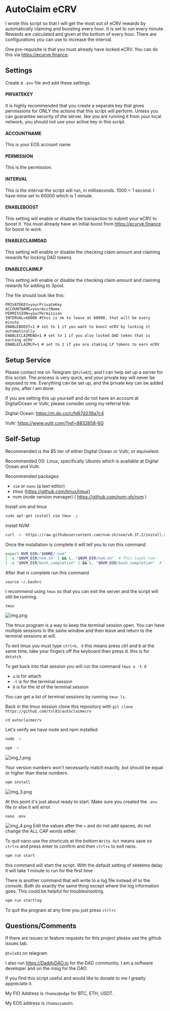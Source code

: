 # AutoClaim eCRV

I wrote this script so that I will get the most out of eCRV rewards by automatically claiming and boosting every hour. It is set to run every minute. Rewards are calculated and given at the bottom of every hour. There are configurations you can use to increase the interval.

One pre-requisite is that you must already have locked eCRV. You can do this via https://ecurve.finance. 

## Settings

Create a `.env` file and add these settings.  

#### PRIVATEKEY
It is highly recommended that you create a separate key that gives permissions for ONLY the actions that this script will perform. Unless you can guarantee security of the server, like you are running it from your local network, you should not use your active key in this script.  

#### ACCOUNTNAME
This is your EOS account name

#### PERMISSION
This is the permission.  

#### INTERVAL
This is the interval the script will run, in milliseconds. 1000 = 1 second. I have mine set to 60000 which is 1 minute.  

#### ENABLEBOOST
This setting will enable or disable the transaction to submit your eCRV to boost it. You must already have an initial boost from https://ecurve.finance for boost to work.

#### ENABLECLAIMDAD
This setting will enable or disable the checking claim amount and claiming rewards for locking DAD tokens.

#### ENABLECLAIMLP
This setting will enable or disable the checking claim amount and claiming rewards for adding to 3pool.  

The file should look like this:
```dotenv
PRIVATEKEY=yourPrivateKey
ACCOUNTNAME=yourAcctName
PERMISSION=yourPermission
INTERVAL=60000 #this is ok to leave at 60000, that will be every minute
ENABLEBOOST=1 # set to 1 if you want to boost eCRV by locking it automatically
ENABLECLAIMDAD=1 # set to 1 if you also locked DAD token that is earning eCRV
ENABLECLAIMLP=1 # set to 1 if you are staking LP tokens to earn eCRV
```

## Setup Service
Please contact me on Telegram (`@tvle83`), and I can help set up a server for this script. The process is very quick, and your private key will never be exposed to me. Everything can be set up, and the private key can be added by you, after I am done. 

If you are setting this up yourself and do not have an account at DigitalOcean or Vultr, please consider using my referral link:

Digital Ocean: https://m.do.co/c/fd67d238a7c4

Vultr: https://www.vultr.com/?ref=8832658-6G

## Self-Setup

Recommended is the $5 tier of either Digital Ocean or Vultr, or equivelent. 

Recommended OS: 
Linux, specifically Ubuntu which is available at Digital Ocean and Vultr.

Recommended packages:
- `vim` or `nano` (a text editor)
- tmux (https://github.com/tmux/tmux)
- nvm (node version manager) ( https://github.com/nvm-sh/nvm )

Install vim and tmux
```bash
sudo apt-get install vim tmux -y
```

Install NVM
```bash
curl -o- https://raw.githubusercontent.com/nvm-sh/nvm/v0.37.2/install.sh | bash
```

Once the installation is complete it will tell you to run this command

```bash
export NVM_DIR="$HOME/.nvm"
[ -s "$NVM_DIR/nvm.sh" ] && \. "$NVM_DIR/nvm.sh"  # This loads nvm
[ -s "$NVM_DIR/bash_completion" ] && \. "$NVM_DIR/bash_completion"  # This loads nvm bash_completion
```
After that is complete run this command

`source ~/.bashrc`

I recommend using `tmux` so that you can exit the server and the script will still be running. 

`tmux`

![img.png](img.png)

The tmux program is a way to keep the terminal session open. You can have multiple sessions in the same window and then leave and return to the terminal sessions at will.

To exit tmux you must type `ctrl+b, d` this means press ctrl and b at the same time, take your fingers off the keyboard then press d. this is for `detatch`. 

To get back into that session you will run the command `tmux a -t 0` 
- `a` is for attach
- `-t` is for the terminal session
- `0` is for the id of the terminal session

You can get a list of terminal sessions by running `tmux ls`.

Back in the tmux session clone this repository with `git clone https://github.com/tvl83/autoclaimecrv`

```
cd autoclaimecrv
```

Let's verify we have node and npm installed.
```bash
node -v
```

```bash
npm -v
```
![img_1.png](img_1.png)

Your version numbers won't necessarily match exactly, but should be equal or higher than these numbers.

```bash
npm install
```
![img_3.png](img_3.png)

At this  point it's just about ready to start. Make sure you created the `.env` file or else it will error.

```
nano .env
```
![img_4.png](img_4.png)
Edit the values after the `=` and do not add spaces, do not change the ALL CAP words either. 

To quit nano use the shortcuts at the bottom `Write Out` means save so `ctrl+o` and press enter to confirm and then `ctrl+x` to exit nano.

```bash
npm run start
```

this command will start the script. With the default setting of `60000`ms delay it will take 1 minute to run for the first time

There is another command that will write to a log file instead of to the console. Both do exactly the same thing except where the log information goes. This could be helpful for troubleshooting. 

```bash
npm run startlog
```

To quit the program at any time you just press `ctrl+c`

## Questions/Comments

If there are issues or feature requests for this project please use the github issues tab. 

`@tvle83` on telegram

I also run https://DaddyDAO.io for the DAD community. I am a software developer and on the msig for the DAO.

If you find this script useful and would like to donate to me I greatly appreciate it.

My FIO Address is `thomas@edge` for BTC, ETH, USDT.

My EOS address is `thomassamoht`.



